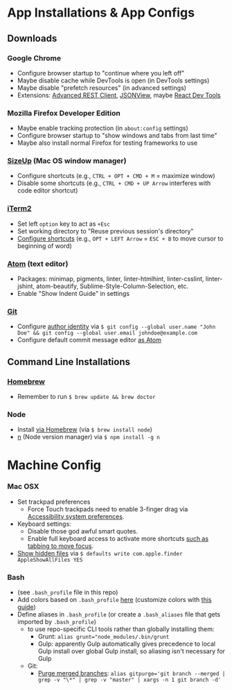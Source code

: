 # App Installations & App Configs

## Downloads

### Google Chrome
- Configure browser startup to "continue where you left off"
- Maybe disable cache while DevTools is open (in DevTools settings)
- Maybe disable "prefetch resources" (in advanced settings)
- Extensions: [Advanced REST Client](https://chrome.google.com/webstore/detail/advanced-rest-client/hgmloofddffdnphfgcellkdfbfbjeloo?hl=en-US), [JSONView](https://chrome.google.com/webstore/detail/jsonview/chklaanhfefbnpoihckbnefhakgolnmc/related?hl=en), maybe [React Dev Tools](https://chrome.google.com/webstore/detail/react-developer-tools/fmkadmapgofadopljbjfkapdkoienihi?hl=en)

### Mozilla Firefox Developer Edition
- Maybe enable tracking protection (in `about:config` settings)
- Configure browser startup to "show windows and tabs from last time"
- Maybe also install normal Firefox for testing frameworks to use

### [SizeUp](http://www.irradiatedsoftware.com/sizeup/) (Mac OS window manager)
- Configure shortcuts (e.g., `CTRL + OPT + CMD + M` = maximize window)
- Disable some shortcuts (e.g., `CTRL + CMD + UP Arrow` interferes with code editor shortcut)

### [iTerm2](https://www.iterm2.com/)
- Set left `option` key to act as `+Esc`
- Set working directory to "Reuse previous session's directory"
- [Configure shortcuts](https://codingphilosophy.wordpress.com/2013/04/20/move-the-cursor-word-by-word-on-mac-os-x-iterm2/) (e.g., `OPT + LEFT Arrow` = `ESC + B` to move cursor to beginning of word)

### [Atom](https://atom.io/) (text editor)
- Packages: minimap, pigments, linter, linter-htmlhint, linter-csslint, linter-jshint, atom-beautify, Sublime-Style-Column-Selection, etc.
- Enable "Show Indent Guide" in settings

### [Git](https://git-scm.com/)
- Configure [author identity](https://git-scm.com/book/en/v2/Getting-Started-First-Time-Git-Setup) via `$ git config --global user.name "John Doe" && git config --global user.email johndoe@example.com`
- Configure default commit message editor [as Atom](http://blog.atom.io/2014/03/13/git-integration.html)

## Command Line Installations

### [Homebrew](http://brew.sh/)
- Remember to run `$ brew update && brew doctor`

### Node 
- Install [via Homebrew](http://blog.teamtreehouse.com/install-node-js-npm-mac) (via `$ brew install node`)
- [n](https://github.com/tj/n) (Node version manager) via `$ npm install -g n`

# Machine Config

### Mac OSX
- Set trackpad preferences
  - Force Touch trackpads need to enable 3-finger drag via [Accessibility system preferences](https://support.apple.com/en-us/HT204609).
- Keyboard settings:
  - Disable those god awful smart quotes.
  - Enable full keyboard access to activate more shortcuts [such as tabbing to move focus](http://superuser.com/questions/473143/how-to-tab-between-buttons-on-an-mac-os-x-dialog-box).
- [Show hidden files](http://ianlunn.co.uk/articles/quickly-showhide-hidden-files-mac-os-x-mavericks/) via `$ defaults write com.apple.finder AppleShowAllFiles YES`

### Bash 
- (see `.bash_profile` file in this repo)
- Add colors based on `.bash_profile` [here](http://www.justgoscha.com/programming/2014/03/22/Pimping-my-terminal.html) (customize colors with [this guide](http://vim.wikia.com/wiki/Xterm256_color_names_for_console_Vim))
- Define aliases in `.bash_profile` (or create a `.bash_aliases` file that gets imported by `.bash_profile`)
  - to use repo-specific CLI tools rather than globally installing them:
    - Grunt: `alias grunt="node_modules/.bin/grunt`
    - Gulp: apparently Gulp automatically gives precedence to local Gulp install over global Gulp install, so aliasing isn't  necessary for Gulp
  - Git:
    - [Purge merged branches](http://stackoverflow.com/questions/17983068/delete-local-git-branches-after-deleting-them-on-the-remote-repo): `alias gitpurge='git branch --merged | grep -v "\*" | grep -v "master" | xargs -n 1 git branch -d'`
